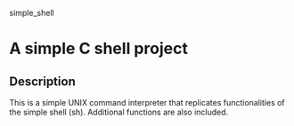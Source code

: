  simple_shell

# A simple C shell project

## Description

This is a simple UNIX command interpreter that replicates functionalities of the simple shell (sh). Additional functions are also included.
